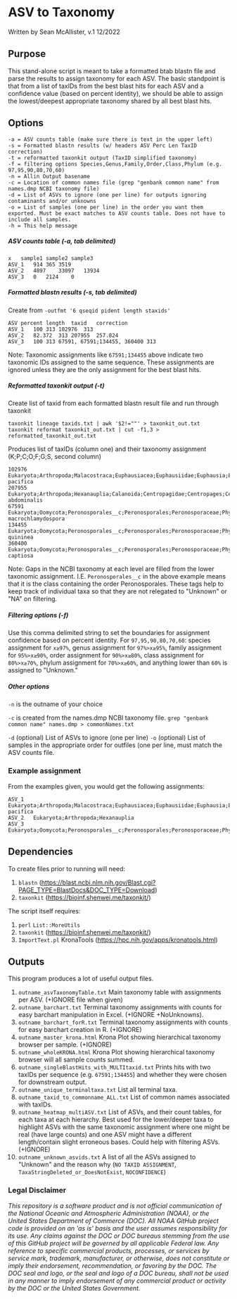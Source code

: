 # ASV to Taxonomy

Written by Sean McAllister, v.1 12/2022

## Purpose

This stand-alone script is meant to take a formatted btab blastn file and parse the results to assign taxonomy for each ASV. The basic standpoint is that from a list of taxIDs from the best blast hits for each ASV and a confidence value (based on percent identity), we should be able to assign the lowest/deepest appropriate taxonomy shared by all best blast hits.

## Options
```
-a = ASV counts table (make sure there is text in the upper left)
-s = Formatted blastn results (w/ headers ASV Perc Len TaxID correction)
-t = reformatted taxonkit output (TaxID simplified taxonomy)
-f = filtering options Species,Genus,Family,Order,Class,Phylum (e.g. 97,95,90,80,70,60)
-n = Allin Output basename
-c = Location of common names file (grep "genbank common name" from names.dmp NCBI taxonomy file)
-d = List of ASVs to ignore (one per line) for outputs ignoring contaminants and/or unknowns
-o = List of samples (one per line) in the order you want them exported. Must be exact matches to ASV counts table. Does not have to include all samples.
-h = This help message
```

##### ASV counts table (-a, tab delimited)
```
x	sample1	sample2	sample3
ASV_1	914	365	3519
ASV_2	4897	33097	13934
ASV_3	0	2124	0
```
##### Formatted blastn results (-s, tab delimited)
Create from ```-outfmt '6 qseqid pident length staxids'```

```
ASV	percent	length	taxid	correction
ASV_1	100	313	102976	313
ASV_2	82.372	313	207955	257.824
ASV_3	100	313	67591, 67591;134455, 360400	313
```

Note: Taxonomic assignments like ```67591;134455``` above indicate two taxonomic IDs assigned to the same sequence. These assignments are ignored unless they are the only assignment for the best blast hits.

##### Reformatted taxonkit output (-t)
Create list of taxid from each formatted blastn result file and run through taxonkit

```
taxonkit lineage taxids.txt | awk '$2!=""' > taxonkit_out.txt
taxonkit reformat taxonkit_out.txt | cut -f1,3 > reformatted_taxonkit_out.txt
```
Produces list of taxIDs (column one) and their taxonomy assignment (K;P;C;O;F;G;S, second column)

```
102976	Eukaryota;Arthropoda;Malacostraca;Euphausiacea;Euphausiidae;Euphausia;Euphausia pacifica
207955	Eukaryota;Arthropoda;Hexanauplia;Calanoida;Centropagidae;Centropages;Centropages abdominalis
67591	Eukaryota;Oomycota;Peronosporales__c;Peronosporales;Peronosporaceae;Phytophthora;Phytophthora macrochlamydospora
134455	Eukaryota;Oomycota;Peronosporales__c;Peronosporales;Peronosporaceae;Phytophthora;Phytophthora quininea
360400	Eukaryota;Oomycota;Peronosporales__c;Peronosporales;Peronosporaceae;Phytophthora;Phytophthora captiosa
```

Note: Gaps in the NCBI taxonomy at each level are filled from the lower taxonomic assignment. I.E. ```Peronosporales__c``` in the above example means that it is the class containing the order Peronosporales. These tags help to keep track of individual taxa so that they are not relegated to "Unknown" or "NA" on filtering.

##### Filtering options (-f)
Use this comma delimited string to set the boundaries for assignment confidence based on percent identity. For ```97,95,90,80,70,60```: species assignment for ```x≥97%```, genus assignment for ```97%>x≥95%```, family assignment for ```95%>x≥90%```, order assignment for ```90%>x≥80%```, class assignment for ```80%>x≥70%```, phylum assignment for ```70%>x≥60%```, and anything lower than ```60%``` is assigned to "Unknown."

##### Other options
```-n``` is the outname of your choice

```-c``` is created from the names.dmp NCBI taxonomy file. ```grep "genbank common name" names.dmp > commonNames.txt```
 
```-d``` (optional) List of ASVs to ignore (one per line)
```-o``` (optional) List of samples in the appropriate order for outfiles (one per line, must match the ASV counts file.

### Example assignment
From the examples given, you would get the following assignments:

```
ASV_1	Eukaryota;Arthropoda;Malacostraca;Euphausiacea;Euphausiidae;Euphausia;Euphausia pacifica
ASV_2	Eukaryota;Arthropoda;Hexanauplia
ASV_3	Eukaryota;Oomycota;Peronosporales__c;Peronosporales;Peronosporaceae;Phytophthora
```

## Dependencies

To create files prior to running will need:

1. ```blastn``` (https://blast.ncbi.nlm.nih.gov/Blast.cgi?PAGE_TYPE=BlastDocs&DOC_TYPE=Download)
2. ```taxonkit``` (https://bioinf.shenwei.me/taxonkit/)

The script itself requires:

1. ```perl``` ```List::MoreUtils```
2. ```taxonkit``` (https://bioinf.shenwei.me/taxonkit/)
3. ```ImportText.pl``` KronaTools (https://hpc.nih.gov/apps/kronatools.html)


## Outputs
This program produces a lot of useful output files.

1. ```outname_asvTaxonomyTable.txt``` Main taxonomy table with assignments per ASV. (+IGNORE file when given)
2. ```outname_barchart.txt``` Terminal taxonomy assignments with counts for easy barchart manipulation in Excel. (+IGNORE +NoUnknowns).
3. ```outname_barchart_forR.txt``` Terminal taxonomy assignments with counts for easy barchart creation in R. (+IGNORE)
4. ```outname_master_krona.html``` Krona Plot showing hierarchical taxonomy browser per sample. (+IGNORE)
5. ```outname_wholeKRONA.html``` Krona Plot showing hierarchical taxonomy browser will all sample counts summed.
6. ```outname_singleBlastHits_with_MULTItaxid.txt``` Prints hits with two taxIDs per sequence (e.g. ```67591;134455```) and whether they were chosen for downstream output.
7. ```outname_unique_terminaltaxa.txt``` List all terminal taxa.
6. ```outname_taxid_to_commonname_ALL.txt``` List of common names associated with taxIDs.
12. ```outname_heatmap_multiASV.txt``` List of ASVs, and their count tables, for each taxa at each hierarchy. Best used for the lower/deeper taxa to highlight ASVs with the same taxonomic assignment where one might be real (have large counts) and one ASV might have a different length/contain slight erroneous bases. Could help with filtering ASVs. (+IGNORE)
13. ```outname_unknown_asvids.txt``` A list of all the ASVs assigned to "Unknown" and the reason why (```NO TAXID ASSIGNMENT```, ```TaxaStringDeleted_or_DoesNotExist```, ```NOCONFIDENCE```)



### Legal Disclaimer

*This repository is a software product and is not official communication of the National Oceanic and Atmospheric Administration (NOAA), or the United States Department of Commerce (DOC). All NOAA GitHub project code is provided on an 'as is' basis and the user assumes responsibility for its use. Any claims against the DOC or DOC bureaus stemming from the use of this GitHub project will be governed by all applicable Federal law. Any reference to specific commercial products, processes, or services by service mark, trademark, manufacturer, or otherwise, does not constitute or imply their endorsement, recommendation, or favoring by the DOC. The DOC seal and logo, or the seal and logo of a DOC bureau, shall not be used in any manner to imply endorsement of any commercial product or activity by the DOC or the United States Government.*
